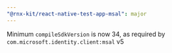 ```yaml
---
"@rnx-kit/react-native-test-app-msal": major
---
```


Minimum `compileSdkVersion` is now 34, as required by `com.microsoft.identity.client:msal` v5
